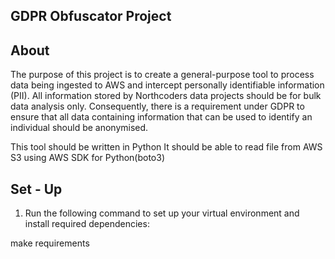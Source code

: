 ## GDPR Obfuscator Project
## About
The purpose of this project is to create a general-purpose tool to process data being ingested to AWS and intercept personally identifiable information (PII). All information stored by Northcoders data projects should be for bulk data analysis only. Consequently, there is a requirement under GDPR to ensure that all data containing information that can be used to identify an individual should be anonymised.

This tool should be written in Python
It should be able to read file from AWS S3 using AWS SDK for Python(boto3)


## Set - Up 

1. Run the following command to set up your virtual environment and install required dependencies:

make requirements